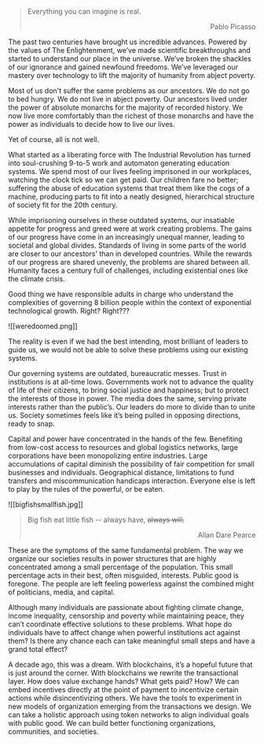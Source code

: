 > Everything you can imagine is real.<div style="text-align: right"> Pablo Picasso</div>
  
The past two centuries have brought us incredible advances. Powered by the values of The Enlightenment, we’ve made scientific breakthroughs and started to understand our place in the universe. We’ve broken the shackles of our ignorance and gained newfound freedoms. We’ve leveraged our mastery over technology to lift the majority of humanity from abject poverty.

Most of us don't suffer the same problems as our ancestors. We do not go to bed hungry. We do not live in abject poverty. Our ancestors lived under the power of absolute monarchs for the majority of recorded history. We now live more comfortably than the richest of those monarchs and have the power as individuals to decide how to live our lives. 

Yet of course, all is not well.   

What started as a liberating force with The Industrial Revolution has turned into soul-crushing 9-to-5 work and automaton generating education systems. We spend most of our lives feeling imprisoned in our workplaces, watching the clock tick so we can get paid. Our children fare no better; suffering the abuse of education systems that treat them like the cogs of a machine, producing parts to fit into a neatly designed, hierarchical structure of society fit for the 20th century. 

While imprisoning ourselves in these outdated systems, our insatiable appetite for progress and greed were at work creating problems. The gains of our progress have come in an increasingly unequal manner, leading to societal and global divides. Standards of living in some parts of the world are closer to our ancestors' than in developed countries. While the rewards of our progress are shared unevenly, the problems are shared between all. Humanity faces a century full of challenges, including existential ones like the climate crisis. 

Good thing we have responsible adults in charge who understand the complexities of governing 8 billion people within the context of exponential technological growth. Right? Right???

![[weredoomed.png]]

The reality is even if we had the best intending, most brilliant of leaders to guide us, we would not be able to solve these problems using our existing systems. 

Our governing systems are outdated, bureaucratic messes. Trust in institutions is at all-time lows. Governments work not to advance the quality of life of their citizens, to bring social justice and happiness; but to protect the interests of those in power. The media does the same, serving private interests rather than the public’s. Our leaders do more to divide than to unite us. Society sometimes feels like it’s being pulled in opposing directions, ready to snap. 

Capital and power have concentrated in the hands of the few. Benefiting from low-cost access to resources and global logistics networks, large corporations have been monopolizing entire industries. Large accumulations of capital diminish the possibility of fair competition for small businesses and individuals. Geographical distance, limitations to fund transfers and miscommunication handicaps interaction. Everyone else is left to play by the rules of the powerful, or be eaten.

![[bigfishsmallfish.jpg]]

> Big fish eat little fish -- always have, ~~always will.~~<div style="text-align: right"> Allan Dare Pearce</div>

These are the symptoms of the same fundamental problem. The way we organize our societies results in power structures that are highly concentrated among a small percentage of the population. This small percentage acts in their best, often misguided, interests. Public good is foregone. The people are left feeling powerless against the combined might of politicians, media, and capital.

Although many individuals are passionate about fighting climate change, income inequality, censorship and poverty while maintaining peace, they can’t coordinate effective solutions to these problems. What hope do individuals have to affect change when powerful institutions act against them? Is there any chance each can take meaningful small steps and have a grand total effect? 

A decade ago, this was a dream. With blockchains, it’s a hopeful future that is just around the corner. With blockchains we rewrite the transactional layer. How does value exchange hands? What gets paid? How? We can embed incentives directly at the point of payment to incentivize certain actions while disincentivizing others. We have the tools to experiment in new models of organization emerging from the transactions we design. We can take a holistic approach using token networks to align individual goals with public good. We can build better functioning organizations, communities, and societies.